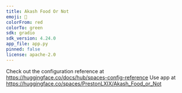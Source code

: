 ```yaml
---
title: Akash Food Or Not
emoji: 🦀
colorFrom: red
colorTo: green
sdk: gradio
sdk_version: 4.24.0
app_file: app.py
pinned: false
license: apache-2.0
---
```


Check out the configuration reference at https://huggingface.co/docs/hub/spaces-config-reference
Use app at https://huggingface.co/spaces/PrestonLXIX/Akash_Food_or_Not